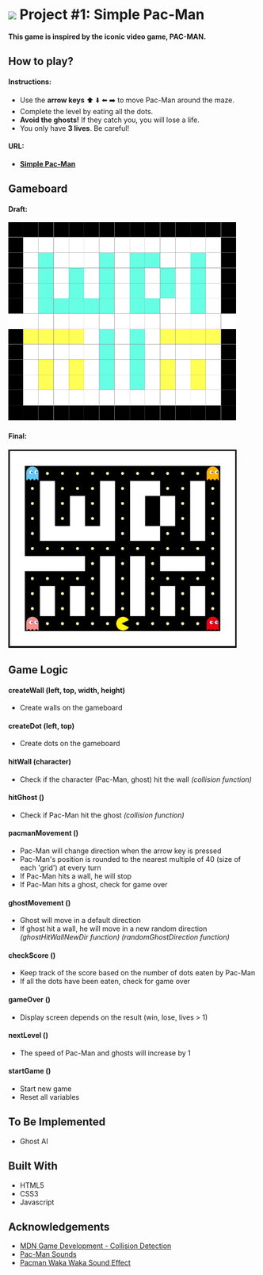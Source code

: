 # ![](https://ga-dash.s3.amazonaws.com/production/assets/logo-9f88ae6c9c3871690e33280fcf557f33.png) Project #1: Simple Pac-Man

**This game is inspired by the iconic video game, PAC-MAN.**

## How to play?

#### Instructions:

* Use the **arrow keys** :arrow_up: :arrow_down: :arrow_left: :arrow_right: to move Pac-Man around the maze.
* Complete the level by eating all the dots.
* **Avoid the ghosts!** If they catch you, you will lose a life.
* You only have **3 lives**. Be careful!

#### URL:

* **[Simple Pac-Man](https://shumin13.github.io/project-1/)**


## Gameboard

#### Draft:
<img src="assets/images/gameboard-first-draft.png" height="400">

#### Final:
<img src="assets/images/gameboard-final.png" height="400">


## Game Logic

#### createWall (left, top, width, height)
* Create walls on the gameboard

#### createDot (left, top)
* Create dots on the gameboard

#### hitWall (character)
* Check if the character (Pac-Man, ghost) hit the wall _(collision function)_

#### hitGhost ()
* Check if Pac-Man hit the ghost _(collision function)_

#### pacmanMovement ()
* Pac-Man will change direction when the arrow key is pressed
* Pac-Man's position is rounded to the nearest multiple of 40 (size of each 'grid') at every turn
* If Pac-Man hits a wall, he will stop
* If Pac-Man hits a ghost, check for game over

#### ghostMovement ()
* Ghost will move in a default direction
* If ghost hit a wall, he will move in a new random direction _(ghostHitWallNewDir function) (randomGhostDirection function)_

#### checkScore ()
* Keep track of the score based on the number of dots eaten by Pac-Man
* If all the dots have been eaten, check for game over

#### gameOver ()
* Display screen depends on the result (win, lose, lives > 1)

#### nextLevel ()
* The speed of Pac-Man and ghosts will increase by 1

#### startGame ()
* Start new game
* Reset all variables




## To Be Implemented

* Ghost AI


## Built With

* HTML5
* CSS3
* Javascript


## Acknowledgements

* [MDN Game Development - Collision Detection](https://developer.mozilla.org/kab/docs/Games/Techniques/2D_collision_detection)
* [Pac-Man Sounds](http://www.classicgaming.cc/classics/pac-man/sounds)
* [Pacman Waka Waka Sound Effect](http://soundfxcenter.com/download-sound/pacman-waka-waka-sound-effect/)
